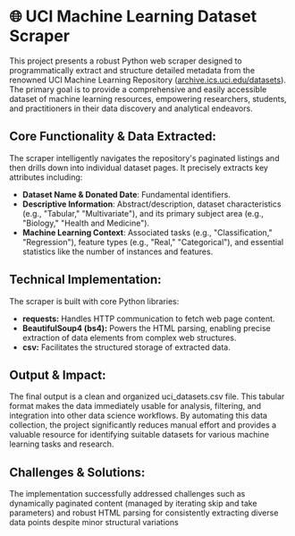 # 🌐 **UCI Machine Learning Dataset Scraper**

This project presents a robust Python web scraper designed to programmatically extract and structure detailed metadata from the renowned UCI Machine Learning Repository ([archive.ics.uci.edu/datasets](http://archive.ics.uci.edu/datasets)). The primary goal is to provide a comprehensive and easily accessible dataset of machine learning resources, empowering researchers, students, and practitioners in their data discovery and analytical endeavors.

## Core Functionality & Data Extracted:

The scraper intelligently navigates the repository's paginated listings and then drills down into individual dataset pages. It precisely extracts key attributes including:

- **Dataset Name & Donated Date**: Fundamental identifiers.
- **Descriptive Information**: Abstract/description, dataset characteristics (e.g., "Tabular," "Multivariate"), and its primary subject area (e.g., "Biology," "Health and Medicine").
- **Machine Learning Context**: Associated tasks (e.g., "Classification," "Regression"), feature types (e.g., "Real," "Categorical"), and essential statistics like the number of instances and features.

## Technical Implementation:

The scraper is built with core Python libraries:

- **requests:** Handles HTTP communication to fetch web page content.
- **BeautifulSoup4 (bs4):** Powers the HTML parsing, enabling precise extraction of data elements from complex web structures.
- **csv:** Facilitates the structured storage of extracted data.

## Output & Impact:

The final output is a clean and organized uci_datasets.csv file. This tabular format makes the data immediately usable for analysis, filtering, and integration into other data science workflows. By automating this data collection, the project significantly reduces manual effort and provides a valuable resource for identifying suitable datasets for various machine learning tasks and research.

## Challenges & Solutions:

 The implementation successfully addressed challenges such as dynamically paginated content (managed by iterating skip and take parameters) and robust HTML parsing for consistently extracting diverse data points despite minor structural variations
